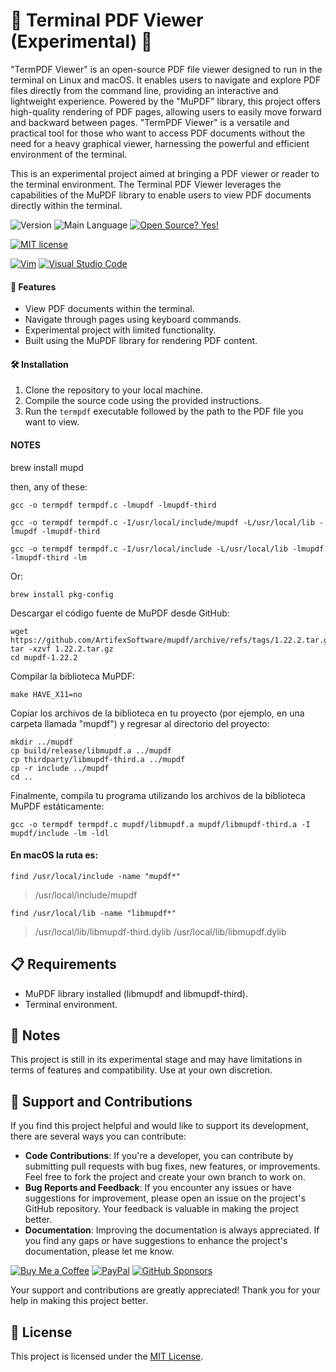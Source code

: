 # 📄 Terminal PDF Viewer (Experimental) 🚀
"TermPDF Viewer" is an open-source PDF file viewer designed to run in the terminal on Linux and macOS. It enables users to navigate and explore PDF files directly from the command line, providing an interactive and lightweight experience. Powered by the "MuPDF" library, this project offers high-quality rendering of PDF pages, allowing users to easily move forward and backward between pages. "TermPDF Viewer" is a versatile and practical tool for those who want to access PDF documents without the need for a heavy graphical viewer, harnessing the powerful and efficient environment of the terminal.

This is an experimental project aimed at bringing a PDF viewer or reader to the terminal environment. The Terminal PDF Viewer leverages the capabilities of the MuPDF library to enable users to view PDF documents directly within the terminal.

![Version](https://img.shields.io/github/release/felipealfonsog/TermNotes.svg?style=flat&color=blue)
![Main Language](https://img.shields.io/github/languages/top/felipealfonsog/TermNotes.svg?style=flat&color=blue)
[![Open Source? Yes!](https://badgen.net/badge/Open%20Source%20%3F/Yes%21/blue?icon=github)](https://github.com/Naereen/badges/)

[![MIT license](https://img.shields.io/badge/License-MIT-blue.svg)](https://lbesson.mit-license.org/)
<!--
[![GPL license](https://img.shields.io/badge/License-GPL-blue.svg)](http://perso.crans.org/besson/LICENSE.html)
-->

[![Vim](https://img.shields.io/badge/--019733?logo=vim)](https://www.vim.org/)
[![Visual Studio Code](https://img.shields.io/badge/--007ACC?logo=visual%20studio%20code&logoColor=ffffff)](https://code.visualstudio.com/)

#### 🌟 Features

- View PDF documents within the terminal.
- Navigate through pages using keyboard commands.
- Experimental project with limited functionality.
- Built using the MuPDF library for rendering PDF content.

#### 🛠️ Installation

1. Clone the repository to your local machine.
2. Compile the source code using the provided instructions.
3. Run the `termpdf` executable followed by the path to the PDF file you want to view.

#### NOTES

brew install mupd

then, any of these: 

```
gcc -o termpdf termpdf.c -lmupdf -lmupdf-third
```

```
gcc -o termpdf termpdf.c -I/usr/local/include/mupdf -L/usr/local/lib -lmupdf -lmupdf-third
```

```
gcc -o termpdf termpdf.c -I/usr/local/include -L/usr/local/lib -lmupdf -lmupdf-third -lm
```


Or: 

```
brew install pkg-config
```

Descargar el código fuente de MuPDF desde GitHub:

```
wget https://github.com/ArtifexSoftware/mupdf/archive/refs/tags/1.22.2.tar.gz
tar -xzvf 1.22.2.tar.gz
cd mupdf-1.22.2
```

Compilar la biblioteca MuPDF:

```
make HAVE_X11=no
```

Copiar los archivos de la biblioteca en tu proyecto (por ejemplo, en una carpeta llamada "mupdf") y regresar al directorio del proyecto:

```
mkdir ../mupdf
cp build/release/libmupdf.a ../mupdf
cp thirdparty/libmupdf-third.a ../mupdf
cp -r include ../mupdf
cd ..
```

Finalmente, compila tu programa utilizando los archivos de la biblioteca MuPDF estáticamente:
```
gcc -o termpdf termpdf.c mupdf/libmupdf.a mupdf/libmupdf-third.a -I mupdf/include -lm -ldl
````

#### En macOS la ruta es:

```
find /usr/local/include -name "mupdf*"
````

> /usr/local/include/mupdf


```
find /usr/local/lib -name "libmupdf*"
```
> /usr/local/lib/libmupdf-third.dylib
> /usr/local/lib/libmupdf.dylib


## 📋 Requirements

- MuPDF library installed (libmupdf and libmupdf-third).
- Terminal environment.

## 📝 Notes

This project is still in its experimental stage and may have limitations in terms of features and compatibility. Use at your own discretion.

## 🤝 Support and Contributions

If you find this project helpful and would like to support its development, there are several ways you can contribute:

- **Code Contributions**: If you're a developer, you can contribute by submitting pull requests with bug fixes, new features, or improvements. Feel free to fork the project and create your own branch to work on.
- **Bug Reports and Feedback**: If you encounter any issues or have suggestions for improvement, please open an issue on the project's GitHub repository. Your feedback is valuable in making the project better.
- **Documentation**: Improving the documentation is always appreciated. If you find any gaps or have suggestions to enhance the project's documentation, please let me know.

[![Buy Me a Coffee](https://img.shields.io/badge/Buy%20Me%20a%20Coffee-%E2%98%95-FFDD00?style=flat-square&logo=buy-me-a-coffee&logoColor=black)](https://www.buymeacoffee.com/felipealfonsog)
[![PayPal](https://img.shields.io/badge/Donate%20with-PayPal-00457C?style=flat-square&logo=paypal&logoColor=white)](https://www.paypal.com/felipealfonsog)
[![GitHub Sponsors](https://img.shields.io/badge/Sponsor%20me%20on-GitHub-%23EA4AAA?style=flat-square&logo=github-sponsors&logoColor=white)](https://github.com/sponsors/felipealfonsog)

Your support and contributions are greatly appreciated! Thank you for your help in making this project better.

## 📄 License

This project is licensed under the [MIT License](LICENSE).